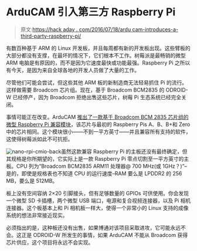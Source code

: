 # ArduCAM 引入第三方 Raspberry Pi

> 原文:[https://hack aday . com/2016/07/18/ardu cam-introduces-a-third-party-raspberry-pi/](https://hackaday.com/2016/07/18/arducam-introduces-a-third-party-raspberry-pi/)

有数百种基于 ARM 的 Linux 开发板，并且每周都有新的开发板出现。这些臂板的大部分都没有支撑，在最坏的情况下，它们根本不工作。树莓派是最畅销的微型 ARM 电脑是有原因的，而不是因为它速度最快或功能最强。Raspberry Pi 之所以有今天，是因为来自全球各地的开发人员做了大量的工作。

尽管他们可能会尝试，但这些其他 ARM 板的新制造商无法轻易抓住 Pi 的流行。这样做需要 Broadcom 芯片组。现在，基于 Broadcom BCM2835 的 ODROID-W 已经停产，因为 Broadcom 拒绝出售这些芯片，树莓 Pi 生态系统已经完全关闭。

事情可能正在改变。ArduCAM [推出了一款基于 Broadcom BCM 2835 芯片组的微型 Raspberry Pi 兼容模块](http://www.arducam.com/24-24mm-coin-size-raspberry-pi-compatible-board/)，该芯片与最初的 Raspberry Pis A、B、B+和 Zero 中的芯片相同。这个模块很小——不到一平方英寸——并且兼容所有支持的软件，这使得树莓派如此不可抗拒。

![nano-rpi-cmio-back](../Images/95160f279a777b46411a5bd9f2f68424.png)虽然这款兼容 Raspberry Pi 的主板还没有最终确定，但其规格是你所期望的，它实际上是一款 Raspberry Pi 零点切割至一平方英寸的主板。CPU 列为“Broadcom BCM2835 ARM11 处理器@ 700 MHz(或 1GHz？)”–是的，即使是规格表也不知道 CPU 的运行速度–RAM 要么是 LPDDR2 的 256 MB，要么是 512MB。

板上没有空间容纳 2×20 引脚接头，但有足够数量的 GPIOs 可供使用。你会发现一个微型 SD 卡插槽，两个微型 USB 端口，电源和复合视频连接器，以及 Pi 相机连接器。这个板基本上和 Pi 相机板一样大，使得一个非常小的 Linux 支持的成像系统的想法非常接近现实。

必须指出的是，这种板还没有出售，如果博通对该项目采取进攻，它可能永远不会。这正是 ODROID-W 所发生的事情，如果 ArduCAM 不能从 Broadcom 获得芯片供应，这个项目将永远不会实现。